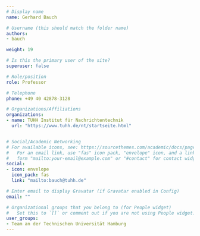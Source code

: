 ```yaml
---
# Display name
name: Gerhard Bauch

# Username (this should match the folder name)
authors:
- bauch

weight: 19

# Is this the primary user of the site?
superuser: false

# Role/position
role: Professor

# Telephone
phone: +49 40 42878-3128

# Organizations/Affiliations
organizations:
- name: TUHH Institut für Nachrichtentechnik
  url: "https://www.tuhh.de/nt/startseite.html"


# Social/Academic Networking
# For available icons, see: https://sourcethemes.com/academic/docs/page-builder/#icons
#   For an email link, use "fas" icon pack, "envelope" icon, and a link in the
#   form "mailto:your-email@example.com" or "#contact" for contact widget.
social:
- icon: envelope
  icon_pack: fas
  link: "mailto:bauch@tuhh.de"

# Enter email to display Gravatar (if Gravatar enabled in Config)
email: ""

# Organizational groups that you belong to (for People widget)
#   Set this to `[]` or comment out if you are not using People widget.
user_groups:
- Team an der Technischen Universität Hamburg
---
```

